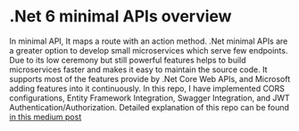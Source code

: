 # .Net 6 minimal APIs overview
In minimal API, It maps a route with an action method. .Net minimal APIs are a greater option to develop small microservices which serve few endpoints. Due to its low ceremony but still powerful features helps to build microservices faster and makes it easy to maintain the source code. It supports most of the features provide by .Net Core Web APIs, and Microsoft adding features into it continuously. 
In this repo, I have implemented CORS configurations, Entity Framework Integration, Swagger Integration, and JWT Authentication/Authorization.
Detailed explanation of this repo can be found  <a href='https://medium.com/ascentic-technology/net-6-minimal-apis-for-rapid-microservices-development-with-low-ceremonies-d43d7703e7e2'>in this medium post</a>
